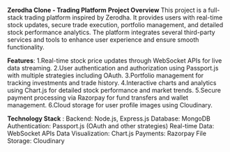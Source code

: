 **Zerodha Clone - Trading Platform**
**Project Overview**
This project is a full-stack trading platform inspired by Zerodha. 
It provides users with real-time stock updates, secure trade execution, portfolio management, and detailed stock performance analytics. 
The platform integrates several third-party services and tools to enhance user experience and ensure smooth functionality.

**Features**:
1.Real-time stock price updates through WebSocket APIs for live data streaming.
2.User authentication and authorization using Passport.js with multiple strategies including OAuth.
3.Portfolio management for tracking investments and trade history.
4.Interactive charts and analytics using Chart.js for detailed stock performance and market trends.
5.Secure payment processing via Razorpay for fund transfers and wallet management.
6.Cloud storage for user profile images using Cloudinary.

**Technology Stack** :
Backend: Node.js, Express.js
Database: MongoDB
Authentication: Passport.js (OAuth and other strategies)
Real-time Data: WebSocket APIs
Data Visualization: Chart.js
Payments: Razorpay
File Storage: Cloudinary

